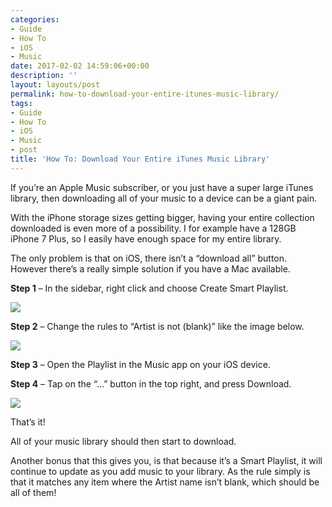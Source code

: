 ```yaml
---
categories:
- Guide
- How To
- iOS
- Music
date: 2017-02-02 14:59:06+00:00
description: ''
layout: layouts/post
permalink: how-to-download-your-entire-itunes-music-library/
tags:
- Guide
- How To
- iOS
- Music
- post
title: 'How To: Download Your Entire iTunes Music Library'
---
```


<div class="kg-card-markdown">
<p>If you&#8217;re an Apple Music subscriber, or you just have a super large iTunes library, then downloading all of your music to a device can be a giant pain.</p>
<p>With the iPhone storage sizes getting bigger, having your entire collection downloaded is even more of a possibility. I for example have a 128GB iPhone 7 Plus, so I easily have enough space for my entire library.</p>
<p>The only problem is that on iOS, there isn&#8217;t a &#8220;download all&#8221; button. However there&#8217;s a really simple solution if you have a Mac available.</p>
<p><strong>Step 1</strong> &#8211; In the sidebar, right click and choose Create Smart Playlist.</p>
<p><img class="alignnone size-full wp-image-520" src="https://chrishannah.me/wp-content/uploads/2017/12/Screen-Shot-2017-02-01-at-21-19-48-1.png"  /></p>
<p><strong>Step 2</strong> &#8211; Change the rules to &#8220;Artist is not (blank)&#8221; like the image below.</p>
<p><img class="alignnone size-full wp-image-521" src="https://chrishannah.me/wp-content/uploads/2017/12/Screen-Shot-2017-02-01-at-21-20-05-1.png" /></p>
<p><strong>Step 3</strong> &#8211; Open the Playlist in the Music app on your iOS device.</p>
<p><strong>Step 4</strong> &#8211; Tap on the &#8220;&#8230;&#8221; button in the top right, and press Download.</p>
<p><img class="alignnone size-full wp-image-522" src="https://chrishannah.me/wp-content/uploads/2017/12/IMG_1376-PNG-1.png"/></p>
<p>That&#8217;s it!</p>
<p>All of your music library should then start to download.</p>
<p>Another bonus that this gives you, is that because it&#8217;s a Smart Playlist, it will continue to update as you add music to your library. As the rule simply is that it matches any item where the Artist name isn&#8217;t blank, which should be all of them!</p>
</div>